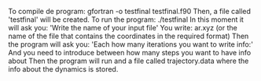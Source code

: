To compile de program: gfortran -o testfinal testfinal.f90 Then, a file called 'testfinal' will be created. To run the program: ./testfinal In this moment it will ask you: 'Write the name of your input file' You write: ar.xyz (or the name of the file that contains the coordinates in the required format) Then the program will ask you: 'Each how many iterations you want to write info:' And you need to introduce between how many steps you want to have info about Then the program will run and a file called trajectory.data where the info about the dynamics is stored.
